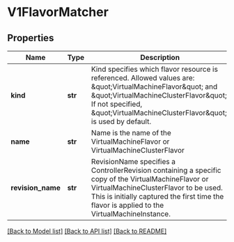 # V1FlavorMatcher

## Properties
Name | Type | Description | Notes
------------ | ------------- | ------------- | -------------
**kind** | **str** | Kind specifies which flavor resource is referenced. Allowed values are: \&quot;VirtualMachineFlavor\&quot; and \&quot;VirtualMachineClusterFlavor\&quot;. If not specified, \&quot;VirtualMachineClusterFlavor\&quot; is used by default. | [optional] 
**name** | **str** | Name is the name of the VirtualMachineFlavor or VirtualMachineClusterFlavor | 
**revision_name** | **str** | RevisionName specifies a ControllerRevision containing a specific copy of the VirtualMachineFlavor or VirtualMachineClusterFlavor to be used. This is initially captured the first time the flavor is applied to the VirtualMachineInstance. | [optional] 

[[Back to Model list]](../README.md#documentation-for-models) [[Back to API list]](../README.md#documentation-for-api-endpoints) [[Back to README]](../README.md)


